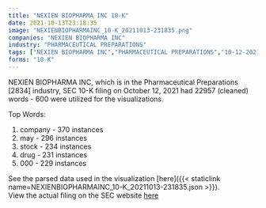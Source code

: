 ```yaml
---
title: "NEXIEN BIOPHARMA INC 10-K"
date: 2021-10-13T23:18:35
image: "NEXIENBIOPHARMAINC_10-K_20211013-231835.png"
companies: "NEXIEN BIOPHARMA INC"
industry: "PHARMACEUTICAL PREPARATIONS"
tags: ["NEXIEN BIOPHARMA INC","PHARMACEUTICAL PREPARATIONS","10-12-2021","10-K"]
forms: "10-K"
---
```

NEXIEN BIOPHARMA INC, which is in the Pharmaceutical Preparations [2834] industry, SEC 10-K filing on October 12, 2021 had 22957 (cleaned) words - 600 were utilized for the visualizations.

Top Words:
1. company - 370 instances
2. may - 296 instances
3. stock - 234 instances
4. drug - 231 instances
5. 000 - 229 instances


See the parsed data used in the visualization [here]({{< staticlink name=NEXIENBIOPHARMAINC_10-K_20211013-231835.json >}}).  
View the actual filing on the SEC website [here](https://www.sec.gov/Archives/edgar/data/1625288/0001493152-21-025119.txt)